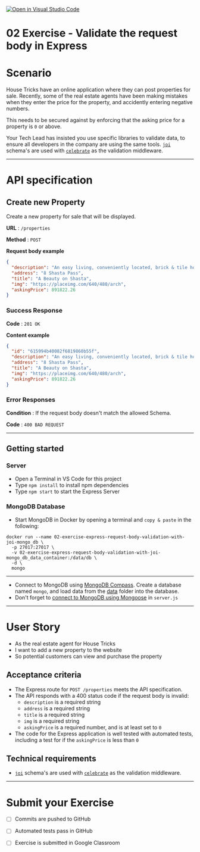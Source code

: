 [![Open in Visual Studio Code](https://classroom.github.com/assets/open-in-vscode-718a45dd9cf7e7f842a935f5ebbe5719a5e09af4491e668f4dbf3b35d5cca122.svg)](https://classroom.github.com/online_ide?assignment_repo_id=11241918&assignment_repo_type=AssignmentRepo)
# 02 Exercise - Validate the request body in Express

# Scenario

House Tricks have an online application where they can post properties for sale. Recently, some of the real estate agents have been making mistakes when they enter the price for the property, and accidently entering negative numbers.

This needs to be secured against by enforcing that the asking price for a property is `0` or above.

Your Tech Lead has insisted you use specific libraries to validate data, to ensure all developers in the company are using the same tools. [`joi`](https://joi.dev/) schema's are used with [`celebrate`](https://www.npmjs.com/package/celebrate) as the validation middleware.

---

# API specification

## Create new Property

Create a new property for sale that will be displayed.

**URL** : `/properties`

**Method** : `POST`

**Request body example**

```json
{
  "description": "An easy living, conveniently located, brick & tile home on a highly desirable street and surrounded by quality homes.",
  "address": "8 Shasta Pass",
  "title": "A Beauty on Shasta",
  "img": "https://placeimg.com/640/480/arch",
  "askingPrice": 891822.26
}
```

### Success Response

**Code** : `201 OK`

**Content example**

```json
{
  "id": "615994b40082f6819860b55f",
  "description": "An easy living, conveniently located, brick & tile home on a highly desirable street and surrounded by quality homes.",
  "address": "8 Shasta Pass",
  "title": "A Beauty on Shasta",
  "img": "https://placeimg.com/640/480/arch",
  "askingPrice": 891822.26
}
```

### Error Responses

**Condition** : If the request body doesn't match the allowed Schema.

**Code** : `400 BAD REQUEST`

---

## Getting started

### Server

- Open a Terminal in VS Code for this project
- Type `npm install` to install npm dependencies
- Type `npm start` to start the Express Server

### MongoDB Database

- Start MongoDB in Docker by opening a terminal and `copy & paste` in the following: 
```shell
docker run --name 02-exercise-express-request-body-validation-with-joi-mongo_db \
  -p 27017:27017 \
  -v 02-exercise-express-request-body-validation-with-joi-mongo_db_data_container:/data/db \
  -d \
  mongo
```

---
- Connect to MongoDB using  [MongoDB Compass](https://www.mongodb.com/products/compass). Create a database named `mongo`, and load data from the [data](./data) folder into the database.
- Don't forget to [connect to MongoDB using Mongoose](https://mongoosejs.com/docs/connections.html) in `server.js`

---

# User Story

- As the real estate agent for House Tricks
- I want to add a new property to the website
- So potential customers can view and purchase the property

## Acceptance criteria

- The Express route for `POST /properties` meets the API specification.
- The API responds with a 400 status code if the request body is invalid:
  - `description` is a required string
  - `address` is a required string
  - `title` is a required string
  - `img` is a required string
  - `askingPrice` is a required number, and is at least set to `0`
- The code for the Express application is well tested with automated tests, including a test for if the `askingPrice` is less than `0`

## Technical requirements

- [`joi`](https://joi.dev/) schema's are used with [`celebrate`](https://www.npmjs.com/package/celebrate) as the validation middleware.

---

# Submit your Exercise

- [ ] Commits are pushed to GitHub
- [ ] Automated tests pass in GitHub
- [ ] Exercise is submitted in Google Classroom

